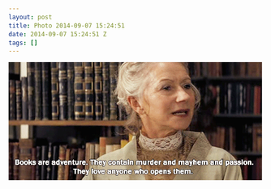 ```yaml
---
layout: post
title: Photo 2014-09-07 15:24:51
date: 2014-09-07 15:24:51 Z
tags: []
---
```

![](/media/2014/09/96883174974.gif)
